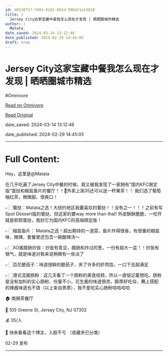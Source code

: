 ```yaml
---
id: d0530737-7d93-4282-862d-59b421e24810
title: |
  Jersey City这家宝藏中餐我怎么现在才发现 | 晒晒圈城市精选
author: |
  Matata_
date_saved: 2024-03-14 13:12:46
date_published: 2024-02-29 14:45:05
draft: true
---
```


# Jersey City这家宝藏中餐我怎么现在才发现 | 晒晒圈城市精选
#Omnivore

[Read on Omnivore](https://omnivore.app/me/jersey-city-18e3df3b8a7)

[Read Original](https://www.dealmoon.com/post/2215911?s=iphone_copylink_share&x_from_site=us)

date_saved: 2024-03-14 13:12:46

date_published: 2024-02-29 14:45:05

--- 

# Full Content: 

Hey，这里是@Matata

在几乎吃遍了Jersey City中餐的时候，竟又被我发现了一家拥有“国内KFC限定版”蛋挞和椒盐鱼片的餐厅！！🐼外卖上🈵35还可以送一杯果茶！！ 我们选了葡萄柚红茶，微微甜，很爽口！

👉🏻葡挞：Matata之选！大纽约地区我蕞喜欢的葡挞！！没有之一！！！之前有写Spot Dessert版的葡挞，但这家的要way more than that! 外皮酥酥脆脆，一咬开就是软软蛋挞，我封它为国内KFC的高端限定版！

👉🏻椒盐鱼片： Matata之选！超出期待的一道菜，鱼片炸得很香，有很重的椒盐味，微辣，套餐里还包含一碗酸辣汤～

👉🏻XO酱腊肠炒饭：炒饭有青豆，腊肠和炸过的葱，一份有超大一盆！！炒饭有锅气，就是味道对我来说稍微有一些淡了

👉🏻百花酿茄子：味道很鲜的酿茄子，夹了许多的虾肉馅，一口下去超满足

👉🏻港式混酱肠粉：这几天看了一个肠粉的美食视频，所以一直惦记着想吃。肠粉是没有加料的实心肠粉，份量不小，花生酱的味道很浓，醇厚好吃😋，蘸上搭配的辣酱味道也不错（以上来自男票），我不爱吃实心肠粉哈哈哈哈

🏠 南狮茶餐厅

📍 105 Greene St, Jersey City, NJ 07302

💰 35/人

💜 快来看看这个博主，入股不亏 （收藏夹已分类）

02-29 发布 

---

